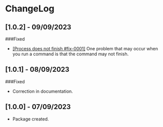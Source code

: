# ChangeLog
## [1.0.2] - 09/09/2023
###Fixed
- [[Process does not finish #fix-0001]](https://github.com/BelicusBr/com.cobilas.unity.editorterminal/issues/4)
  One problem that may occur when you run a command is that the command may not finish.
## [1.0.1] - 08/09/2023
###Fixed
- Correction in documentation.
## [1.0.0] - 07/09/2023
- Package created.